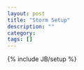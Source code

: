 ```yaml
---
layout: post
title: "Storm Setup"
description: ""
category: 
tags: []
---
```

{% include JB/setup %}

